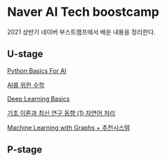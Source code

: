 # Naver AI Tech boostcamp

2021 상반기 네이버 부스트캠프에서 배운 내용을 정리한다.

## U-stage

[Python Basics For AI](./Python%20basics%20for%20AI)

[AI를 위한 수학](./Math%20for%20AI)

[Deep Learning Basics](./Deep%20Learning%20Basics)

[기초 이론과 최신 연구 동향 (1) 자연어 처리]()

[Machine Learning with Graphs + 추천시스템]()



## P-stage

